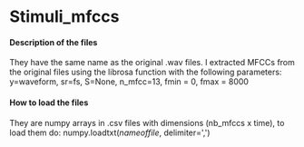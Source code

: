 # Stimuli_mfccs
#### Description of the files
They have the same name as the original .wav files. I extracted MFCCs from the original files using the librosa function with the following parameters:
y=waveform, sr=fs, S=None, n_mfcc=13, fmin = 0, fmax = 8000

#### How to load the files
They are numpy arrays in .csv files with dimensions (nb_mfccs x time), to load them do: numpy.loadtxt($name of file$, delimiter=',')
